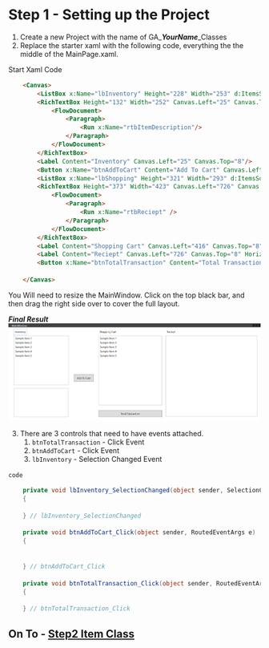 ﻿# Step 1 - Setting up the Project

1. Create a new Project with the name of GA_***YourName***_Classes
2. Replace the starter xaml with the following code, everything the the middle of the MainPage.xaml.

Start Xaml Code
```html
    <Canvas>
        <ListBox x:Name="lbInventory" Height="228" Width="253" d:ItemsSource="{d:SampleData ItemCount=5}" Canvas.Left="25" Canvas.Top="39" HorizontalAlignment="Left" VerticalAlignment="Center" />
        <RichTextBox Height="132" Width="252" Canvas.Left="25" Canvas.Top="282" HorizontalAlignment="Left" VerticalAlignment="Center">
            <FlowDocument>
                <Paragraph>
                    <Run x:Name="rtbItemDescription"/>
                </Paragraph>
            </FlowDocument>
        </RichTextBox>
        <Label Content="Inventory" Canvas.Left="25" Canvas.Top="8"/>
        <Button x:Name="btnAddToCart" Content="Add To Cart" Canvas.Left="302" Canvas.Top="217" Height="34" Width="91" HorizontalAlignment="Left" VerticalAlignment="Center" />
        <ListBox x:Name="lbShopping" Height="321" Width="293" d:ItemsSource="{d:SampleData ItemCount=5}" Canvas.Left="416" Canvas.Top="39" HorizontalAlignment="Center" VerticalAlignment="Top"/>
        <RichTextBox Height="373" Width="423" Canvas.Left="726" Canvas.Top="39" HorizontalAlignment="Left" VerticalAlignment="Center">
            <FlowDocument>
                <Paragraph>
                    <Run x:Name="rtbReciept" />
                </Paragraph>
            </FlowDocument>
        </RichTextBox>
        <Label Content="Shopping Cart" Canvas.Left="416" Canvas.Top="8" HorizontalAlignment="Left" VerticalAlignment="Center"/>
        <Label Content="Reciept" Canvas.Left="726" Canvas.Top="8" HorizontalAlignment="Left" VerticalAlignment="Center"/>
        <Button x:Name="btnTotalTransaction" Content="Total Transaction" Canvas.Left="416" Canvas.Top="383" HorizontalAlignment="Center" VerticalAlignment="Top" Width="293" Height="31"  />

    </Canvas>

```

You Will need to resize the MainWindow. Click on the top black bar, and then drag the right side over to cover the full layout.

***Final Result***
![Layout](Images/Layout.png)

3. There are 3 controls that need to have events attached.
    1. `btnTotalTransaction` - Click Event
    2. `btnAddToCart` - Click Event
    3. `lbInventory` - Selection Changed Event

`code`
```csharp
    private void lbInventory_SelectionChanged(object sender, SelectionChangedEventArgs e)
    {
    
    } // lbInventory_SelectionChanged

    private void btnAddToCart_Click(object sender, RoutedEventArgs e)
    {
 

    } // btnAddToCart_Click

    private void btnTotalTransaction_Click(object sender, RoutedEventArgs e)
    {

    } // btnTotalTransaction_Click
```

## On To - [Step2 Item Class](Step2_ItemClass.md)